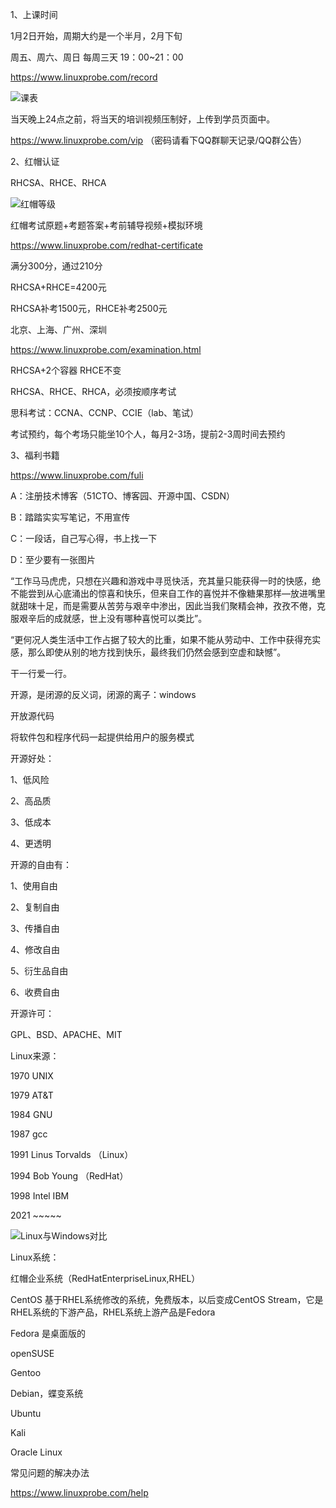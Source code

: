 1、上课时间

1月2日开始，周期大约是一个半月，2月下旬

周五、周六、周日    每周三天   19：00~21：00

https://www.linuxprobe.com/record

![课表](https://gitee.com/jnightlee/linux-learning-notes/raw/master/pictures/Snipaste_2021-01-09_18-30-31.png "在这里输入图片标题")

当天晚上24点之前，将当天的培训视频压制好，上传到学员页面中。

https://www.linuxprobe.com/vip          （密码请看下QQ群聊天记录/QQ群公告）

2、红帽认证

RHCSA、RHCE、RHCA

![红帽等级](https://gitee.com/jnightlee/linux-learning-notes/raw/master/pictures/certificate.png "在这里输入图片标题")

红帽考试原题+考题答案+考前辅导视频+模拟环境

https://www.linuxprobe.com/redhat-certificate

满分300分，通过210分

RHCSA+RHCE=4200元

RHCSA补考1500元，RHCE补考2500元

北京、上海、广州、深圳

https://www.linuxprobe.com/examination.html

RHCSA+2个容器         RHCE不变

RHCSA、RHCE、RHCA，必须按顺序考试

思科考试：CCNA、CCNP、CCIE（lab、笔试）

考试预约，每个考场只能坐10个人，每月2-3场，提前2-3周时间去预约

3、福利书籍

https://www.linuxprobe.com/fuli

A：注册技术博客（51CTO、博客园、开源中国、CSDN）

B：踏踏实实写笔记，不用宣传

C：一段话，自己写心得，书上找一下

D：至少要有一张图片

“工作马马虎虎，只想在兴趣和游戏中寻觅快活，充其量只能获得一时的快感，绝不能尝到从心底涌出的惊喜和快乐，但来自工作的喜悦并不像糖果那样—放进嘴里就甜味十足，而是需要从苦劳与艰辛中渗出，因此当我们聚精会神，孜孜不倦，克服艰辛后的成就感，世上没有哪种喜悦可以类比”。

“更何况人类生活中工作占据了较大的比重，如果不能从劳动中、工作中获得充实感，那么即使从别的地方找到快乐，最终我们仍然会感到空虚和缺憾”。

干一行爱一行。

开源，是闭源的反义词，闭源的离子：windows

开放源代码

将软件包和程序代码一起提供给用户的服务模式

开源好处：

1、低风险

2、高品质

3、低成本

4、更透明

开源的自由有：

1、使用自由

2、复制自由

3、传播自由

4、修改自由

5、衍生品自由

6、收费自由

开源许可：

GPL、BSD、APACHE、MIT

Linux来源：

1970          UNIX

1979          AT&T

1984          GNU

1987          gcc

1991          Linus Torvalds （Linux）

1994          Bob Young （RedHat）

1998          Intel IBM

2021          ~~~~~

![Linux与Windows对比](https://gitee.com/jnightlee/linux-learning-notes/raw/master/pictures/linux-windows.png "在这里输入图片标题")
 
Linux系统：

红帽企业系统（RedHatEnterpriseLinux,RHEL）

CentOS  基于RHEL系统修改的系统，免费版本，以后变成CentOS Stream，它是RHEL系统的下游产品，RHEL系统上游产品是Fedora

Fedora  是桌面版的

openSUSE

Gentoo

Debian，蝶变系统

Ubuntu

Kali

Oracle Linux

常见问题的解决办法

https://www.linuxprobe.com/help

